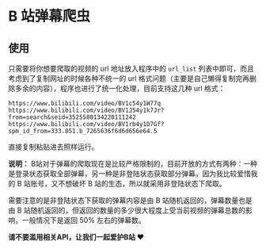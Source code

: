 # B 站弹幕爬虫

## 使用

只需要将你想要爬取的视频的 url 地址放入程序中的 `url_list` 列表中即可，而且考虑到了复制网址的时候各种不统一的 url 格式问题（主要是自己懒得复制完再删除多余的内容），程序也进行了统一化处理，目前支持这几种 url 格式：

```
https://www.bilibili.com/video/BV1c54y1W77q
https://www.bilibili.com/video/BV1J54y1k7Jr?from=search&seid=3525580134220111242
https://www.bilibili.com/video/BV1rb4y1D7Gf?spm_id_from=333.851.b_7265636f6d6d656e64.5
```

直接复制粘贴进去照样运行。

**说明：** B站对于弹幕的爬取现在是比较严格限制的，目前开放的方式有两种：一种是登录状态获取全部弹幕，另一种是非登陆状态获取部分弹幕。因为我比较爱惜我的 B 站账号，又不想破坏 B 站的生态，所以就采用非登陆状态下爬取。

需要注意的是非登陆状态下获取的弹幕内容是由 B 站随机返回的，弹幕数量也是由 B 站随机返回的，但返回的数量的多少很大程度上受当前视频的弹幕总数的影响，一般情况下是返回 50% 左右的弹幕数。



**请不要滥用相关API，让我们一起爱护B站 ❤**